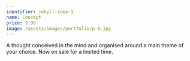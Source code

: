 ```yaml
---
identifier: jekyll-idea-1
name: Concept
price: 9.99
image: /assets/images/portfolio/p-6.jpg
---
```

A thought conceived in the mind and organised around a main theme of your choice. Now on sale for a limited time.